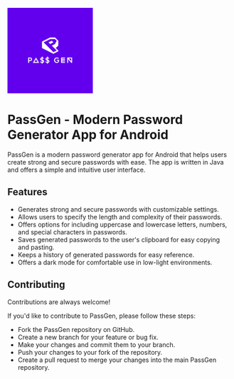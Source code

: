 ![PassGen](app/src/main/res/raw/logo_size_invert.jpg?raw=true)

# PassGen - Modern Password Generator App for Android

PassGen is a modern password generator app for Android that helps users create strong and secure passwords with ease. The app is written in Java and offers a simple and intuitive user interface.


## Features

- Generates strong and secure passwords with customizable settings.
- Allows users to specify the length and complexity of their passwords.
- Offers options for including uppercase and lowercase letters, numbers, and special characters in passwords.
- Saves generated passwords to the user's clipboard for easy copying and pasting.
- Keeps a history of generated passwords for easy reference.
- Offers a dark mode for comfortable use in low-light environments.


## Contributing

Contributions are always welcome!

If you'd like to contribute to PassGen, please follow these steps:

- Fork the PassGen repository on GitHub.
- Create a new branch for your feature or bug fix.
- Make your changes and commit them to your branch.
- Push your changes to your fork of the repository.
- Create a pull request to merge your changes into the main PassGen repository.